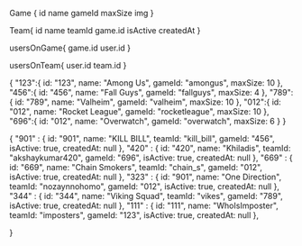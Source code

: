 


Game {
    id
    name
    gameId
    maxSize
    img
}



Team{
    id
    name
    teamId
    game.id
    isActive
    createdAt
}



usersOnGame{
    game.id
    user.id
}

<!-- teamsOnGame{
    team.id 
    game.id
}
 -->

usersOnTeam{
    user.id
    team.id
}


{
    "123":{
        id: "123",
        name: "Among Us",
        gameId: "amongus",
        maxSize: 10
    },
    "456":{
        id: "456",
        name: "Fall Guys",
        gameId: "fallguys",
        maxSize: 4
    },
    "789":{
        id: "789",
        name: "Valheim",
        gameId: "valheim",
        maxSize: 10
    },
    "012":{
        id: "012",
        name: "Rocket League",
        gameId: "rocketleague",
        maxSize: 10
    },
    "696":{
        id: "012",
        name: "Overwatch",
        gameId: "overwatch",
        maxSize: 6
    }
}



{
    "901" : {
        id: "901",
        name: "KILL BILL",
        teamId: "kill_bill",
        gameId: "456",
        isActive: true,
        createdAt: null
    },
    "420" : {
        id: "420",
        name: "Khiladis",
        teamId: "akshaykumar420",
        gameId: "696",
        isActive: true,
        createdAt: null
    },
    "669" : {
        id: "669",
        name: "Chain Smokers",
        teamId: "chain_s",
        gameId: "012",
        isActive: true,
        createdAt: null
    },
    "323" : {
        id: "901",
        name: "One Direction",
        teamId: "nozaynnohomo",
        gameId: "012",
        isActive: true,
        createdAt: null
    },
    "344" : {
        id: "344",
        name: "Viking Squad",
        teamId: "vikes",
        gameId: "789",
        isActive: true,
        createdAt: null
    },
    "111" : {
        id: "111",
        name: "WhoIsImposter",
        teamId: "imposters",
        gameId: "123",
        isActive: true,
        createdAt: null
    },

}